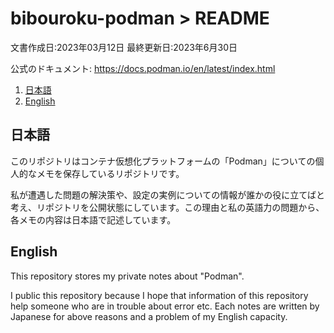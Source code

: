 # bibouroku-podman > README

文書作成日:2023年03月12日 最終更新日:2023年6月30日

公式のドキュメント: https://docs.podman.io/en/latest/index.html

1. [日本語](#日本語)
2. [English](#english)

## 日本語
このリポジトリはコンテナ仮想化プラットフォームの「Podman」についての個人的なメモを保存しているリポジトリです。

私が遭遇した問題の解決策や、設定の実例についての情報が誰かの役に立てばと考え、リポジトリを公開状態にしています。この理由と私の英語力の問題から、各メモの内容は日本語で記述しています。

## English
This repository stores my private notes about "Podman".

I public this repository because I hope that information of this repository help someone who are in trouble about error etc. Each notes are written by Japanese for above reasons and a problem of my English capacity.
